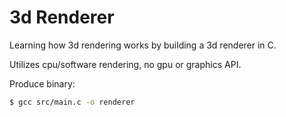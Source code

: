 # 3d Renderer

Learning how 3d rendering works by building a 3d renderer in C. 

Utilizes cpu/software rendering, no gpu or graphics API. 

Produce binary:

```bash
$ gcc src/main.c -o renderer
```
